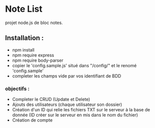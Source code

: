 # Note List
projet node.js de bloc notes.

## Installation :
- npm install
- npm require express
- npm require body-parser
- copier le 'config.sample.js' situé dans "/config/" et le renomé 'config.sample'
- completer les champs vide par vos identifiant de BDD

### objectifs :
- Completer le CRUD (Update et Delete)
- Ajouts des utilisateurs (chaque utilisateur son dossier)
- Création d'un ID qui relie les fichiers TXT sur le serveur à la base de donnée (ID créer sur le serveur en mis dans le nom du fichier)
- Création de compte